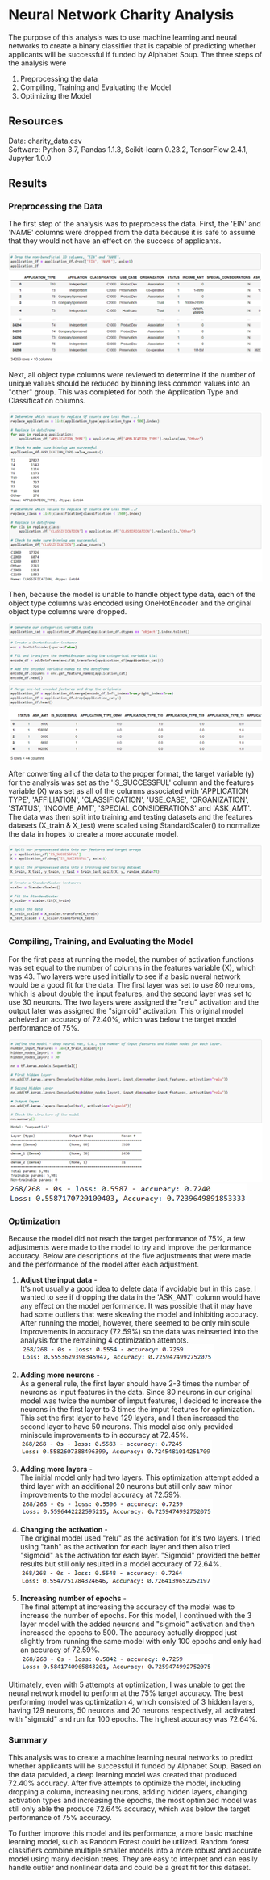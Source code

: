 # Neural Network Charity Analysis

The purpose of this analysis was to use machine learning and neural networks to create a binary classifier that is capable of predicting whether applicants will be successful if funded by Alphabet Soup.  The three steps of the analysis were 

1. Preprocessing the data
2. Compiling, Training and Evaluating the Model
3. Optimizing the Model

## Resources
Data: charity_data.csv </br>
Software: Python 3.7, Pandas 1.1.3, Scikit-learn 0.23.2, TensorFlow 2.4.1, Jupyter 1.0.0 

## Results

### Preprocessing the Data

The first step of the analysis was to preprocess the data.  First, the 'EIN' and 'NAME' columns were dropped from the data because it is safe to assume that they would not have an effect on the success of applicants.  

![Drop_columns](Results/Drop_columns.png)

Next, all object type columns were reviewed to determine if the number of unique values should be reduced by binning less common values into an "other" group. This was completed for both the Application Type and Classification columns.  

![Binning1](Results/Binning1.png)
![Binning2](Results/Binning2.png)

Then, because the model is unable to handle object type data, each of the object type columns was encoded using OneHotEncoder and the original object type columns were dropped.

![Encoding](Results/Encoding.png)
![Merge](Results/Merge.png)

After converting all of the data to the proper format, the target variable (y) for the analysis was set as the 'IS_SUCCESSFUL' column and the features variable (X) was set as all of the columns associated with 'APPLICATION TYPE', 'AFFILIATION', 'CLASSIFICATION', 'USE_CASE', 'ORGANIZATION', 'STATUS', 'INCOME_AMT', 'SPECIAL_CONSIDERATIONS' and 'ASK_AMT'.  The data was then split into training and testing datasets and the features datasets (X_train & X_test) were scaled using StandardScaler() to normalize the data in hopes to create a more accurate model.

![Scale](Results/Scale.png)

### Compiling, Training, and Evaluating the Model

For the first pass at running the model, the number of activation functions was set equal to the number of columns in the features variable (X), which was 43.  Two layers were used initially to see if a basic nueral network would be a good fit for the data.  The first layer was set to use 80 neurons, which is about double the input features, and the second layer was set to use 30 neurons.  The two layers were assigned the "relu" activation and the output later was assigned the "sigmoid" activation.  This original model acheived an accuracy of 72.40%, which was below the target model performance of 75%.

![Model](Results/Model.png)
![Original](Results/Original.png)

### Optimization

Because the model did not reach the target performance of 75%, a few adjustments were made to the model to try and improve the performance accuracy.  Below are descriptions of the five adjustments that were made and the performance of the model after each adjustment.

  1. **Adjust the input data** - </br>
  It's not usually a good idea to delete data if avoidable but in this case, I wanted to see if dropping the data in the 'ASK_AMT' column would have any effect on the model performance.  It was possible that it may have had some outliers that were skewing the model and inhibiting accuracy.  After running the model, however, there seemed to be only miniscule improvements in accuracy (72.59%) so the data was reinserted into the analysis for the remaining 4 optimization attempts.</br>
      ![Optimization_1](Results/Optimization_1.png)

  2. **Adding more neurons** - </br>
  As a general rule, the first layer should have 2-3 times the number of neurons as input features in the data.  Since 80 neurons in our original model was twice the number of imput features, I decided to increase the neurons in the first layer to 3 times the imput features for optimization.  This set the first layer to have 129 layers, and I then increased the second layer to have 50 neurons.  This model also only provided miniscule improvements to in accuracy at 72.45%.</br>
  ![Optimization_2](Results/Optimization_2.png)
  
  3. **Adding more layers** - </br>
  The initial model only had two layers.  This optimization attempt added a third layer with an additional 20 neurons but still only saw minor improvements to the model accuracy at 72.59%.</br>
  ![Optimization_3](Results/Optimization_3.png)
  
  4. **Changing the activation** - </br>
  The original model used "relu" as the activation for it's two layers.  I tried using "tanh" as the activation for each layer and then also tried "sigmoid" as the activation for each layer.  "Sigmoid" provided the better results but still only resulted in a model accuracy of 72.64%.</br>
  ![Optimization_4](Results/Optimization_4.png)
  
  5. **Increasing number of epochs** - </br>
  The final attempt at increasing the accuracy of the model was to increase the number of epochs.  For this model, I continued with the 3 layer model with the added neurons and "sigmoid" activation and then increased the epochs to 500.  The accuracy actually dropped just slightly from running the same model with only 100 epochs and only had an accuracy of 72.59%.
  ![Optimization_5](Results/Optimization_5.png)
  
Ultimately, even with 5 attempts at optimization, I was unable to get the neural network model to perform at the 75% target accuracy.  The best performing model was optimization 4, which consisted of 3 hidden layers, having 129 neurons, 50 neurons and 20 neurons respectively, all activated with "sigmoid" and run for 100 epochs.  The highest accuracy was 72.64%.

### Summary
This analysis was to create a machine learning neural networks to predict whether applicants will be successful if funded by Alphabet Soup.  Based on the data provided, a deep learning model was created that produced 72.40% accuracy.  After five attempts to optimize the model, including dropping a column, increasing neurons, adding hidden layers, changing activation types and increasing the epochs, the most optimized model was still only able the produce 72.64% accuracy, which was below the target performance of 75% accuracy.  

To further improve this model and its performance, a more basic machine learning model, such as Random Forest could be utilized.  Random forest classifiers combine multiple smaller models into a more robust and accurate model using many decision trees.  They are easy to interpret and can easily handle outlier and nonlinear data and could be a great fit for this dataset.
